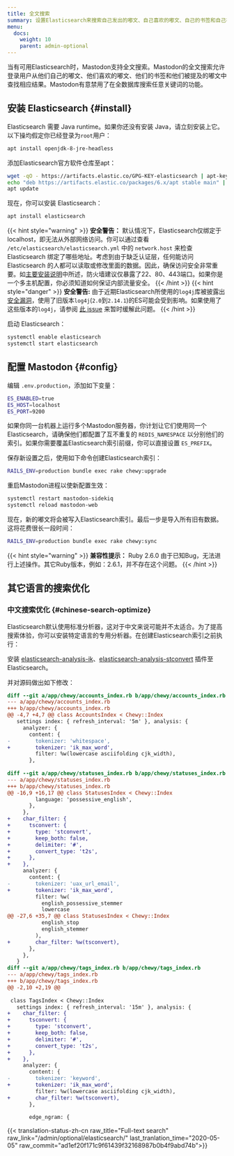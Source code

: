 ```yaml
---
title: 全文搜索
summary: 设置Elasticsearch来搜索自己发出的嘟文、自己喜欢的嘟文、自己的书签和自己被提及的嘟文。
menu:
  docs:
    weight: 10
    parent: admin-optional
---
```


当有可用Elasticsearch时，Mastodon支持全文搜索。Mastodon的全文搜索允许登录用户从他们自己的嘟文、他们喜欢的嘟文、他们的书签和他们被提及的嘟文中查找相应结果。Mastodon有意禁用了在全数据库搜索任意关键词的功能。

## 安装 Elasticsearch {#install}

Elasticsearch 需要 Java runtime。如果你还没有安装 Java，请立刻安装上它。以下操均假定你已经登录为`root`用户：

```bash
apt install openjdk-8-jre-headless
```

添加Elasticsearch官方软件仓库至apt：

```bash
wget -qO - https://artifacts.elastic.co/GPG-KEY-elasticsearch | apt-key add -
echo "deb https://artifacts.elastic.co/packages/6.x/apt stable main" | tee -a /etc/apt/sources.list.d/elastic-6.x.list
apt update
```

现在，你可以安装 Elasticsearch：

```bash
apt install elasticsearch
```

{{< hint style="warning" >}}
**安全警告：** 默认情况下，Elasticsearch仅绑定于localhost，即无法从外部网络访问。你可以通过查看 `/etc/elasticsearch/elasticsearch.yml` 中的 `network.host` 来检查 Elasticsearch 绑定了哪些地址。考虑到由于缺乏认证层，任何能访问 Elasticsearch 的人都可以读取或修改里面的数据。因此，确保访问安全非常重要。如[主要安装说明](../../prerequisites/#install-a-firewall-and-only-whitelist-ssh-http-and-https-ports)中所述，防火墙建议仅暴露了22、80、443端口。如果你是一个多主机配置，你必须知道如何保证内部流量安全。
{{< /hint >}}
{{< hint style="danger" >}}
**安全警告:** 由于近期Elasticsearch所使用的`log4j`库被披露出[安全漏洞](https://cve.mitre.org/cgi-bin/cvename.cgi?name=CVE-2021-44228)，使用了旧版本`log4j`(`2.0`到`2.14.1`)的ES可能会受到影响。如果使用了这些版本的`log4j`，请参阅 [此 issue](https://github.com/elastic/elasticsearch/issues/81618#issuecomment-991000240) 来暂时缓解此问题。
{{< /hint >}}

启动 Elasticsearch：

```bash
systemctl enable elasticsearch
systemctl start elasticsearch
```

## 配置 Mastodon {#config}

编辑 `.env.production`，添加如下变量：

```bash
ES_ENABLED=true
ES_HOST=localhost
ES_PORT=9200
```

如果你同一台机器上运行多个Mastodon服务器，你计划让它们使用同一个Elasticsearch，请确保他们都配置了互不重复的 `REDIS_NAMESPACE` 以分别他们的索引。如果你需要覆盖Elasticsearch索引前缀，你可以直接设置 `ES_PREFIX`。


保存新设置之后，使用如下命令创建Elasticsearch索引：

```bash
RAILS_ENV=production bundle exec rake chewy:upgrade
```

重启Mastodon进程以使新配置生效：

```bash
systemctl restart mastodon-sidekiq
systemctl reload mastodon-web
```

现在，新的嘟文将会被写入Elasticsearch索引。最后一步是导入所有旧有数据。这将花费很长一段时间：

```bash
RAILS_ENV=production bundle exec rake chewy:sync
```

{{< hint style="warning" >}}
**兼容性提示：** Ruby 2.6.0 由于已知Bug，无法进行上述操作。其它Ruby版本，例如：2.6.1，并不存在这个问题。
{{< /hint >}}

## 其它语言的搜索优化

### 中文搜索优化 {#chinese-search-optimize}

Elasticsearch默认使用标准分析器，这对于中文来说可能并不太适合。为了提高搜索体验，你可以安装特定语言的专用分析器。在创建Elasticsearch索引之前执行：


安装 [elasticsearch-analysis-ik](https://github.com/medcl/elasticsearch-analysis-ik)、[elasticsearch-analysis-stconvert](https://github.com/medcl/elasticsearch-analysis-stconvert) 插件至 Elasticsearch。

并对源码做出如下修改：

```diff
diff --git a/app/chewy/accounts_index.rb b/app/chewy/accounts_index.rb
--- a/app/chewy/accounts_index.rb
+++ b/app/chewy/accounts_index.rb
@@ -4,7 +4,7 @@ class AccountsIndex < Chewy::Index
   settings index: { refresh_interval: '5m' }, analysis: {
     analyzer: {
       content: {
-        tokenizer: 'whitespace',
+        tokenizer: 'ik_max_word',
         filter: %w(lowercase asciifolding cjk_width),
       },
 
diff --git a/app/chewy/statuses_index.rb b/app/chewy/statuses_index.rb
--- a/app/chewy/statuses_index.rb
+++ b/app/chewy/statuses_index.rb
@@ -16,9 +16,17 @@ class StatusesIndex < Chewy::Index
         language: 'possessive_english',
       },
     },
+    char_filter: {
+      tsconvert: {
+        type: 'stconvert',
+        keep_both: false,
+        delimiter: '#',
+        convert_type: 't2s',
+      },
+    },
     analyzer: {
       content: {
-        tokenizer: 'uax_url_email',
+        tokenizer: 'ik_max_word',
         filter: %w(
           english_possessive_stemmer
           lowercase
@@ -27,6 +35,7 @@ class StatusesIndex < Chewy::Index
           english_stop
           english_stemmer
         ),
+        char_filter: %w(tsconvert),
       },
     },
   }
diff --git a/app/chewy/tags_index.rb b/app/chewy/tags_index.rb
--- a/app/chewy/tags_index.rb
+++ b/app/chewy/tags_index.rb
@@ -2,10 +2,19 @@
 
 class TagsIndex < Chewy::Index
   settings index: { refresh_interval: '15m' }, analysis: {
+    char_filter: {
+      tsconvert: {
+        type: 'stconvert',
+        keep_both: false,
+        delimiter: '#',
+        convert_type: 't2s',
+      },
+    },
     analyzer: {
       content: {
-        tokenizer: 'keyword',
+        tokenizer: 'ik_max_word',
         filter: %w(lowercase asciifolding cjk_width),
+        char_filter: %w(tsconvert),
       },
 
       edge_ngram: {
```

{{< translation-status-zh-cn raw_title="Full-text search" raw_link="/admin/optional/elasticsearch/" last_tranlation_time="2020-05-05" raw_commit="ad1ef20f171c9f61439f32168987b0b4f9abd74b">}}
